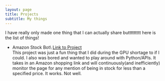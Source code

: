 ```yaml
---
layout: page
title: Projects
subtitle: My things
---
```


I have really only made one thing that I can actually share buttttttttt here is the list of things!

* Amazon Stock Bot\ [Link to Project](https://github.com/decampc/amazon-stock-bot)\
This project was just a fun thing that I did during the GPU shortage to if I could. I also was bored and wanted to play around with Python/APIs. It takes in an Amazon shopping link and will continuously(and inefficiently) monitor the page for any mention of being in stock for less than a specified price. It works. Not well. 